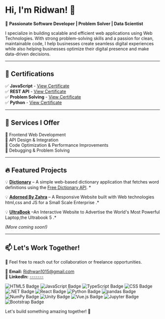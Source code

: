 # Hi, I'm Ridwan! 👋  

🚀 **Passionate Software Developer | Problem Solver | Data Scientist**  

I specialize in building scalable and efficient web applications using Web Technologies. With strong problem-solving skills and a passion for clean, maintainable code, I help businesses create seamless digital experiences while also  helping businesses optimize their digital presence and make data-driven decisions.  

---

## 📖 Certifications  
✅ **JavaScript** - [View Certificate](https://www.hackerrank.com/certificates/ab0d2343d164)  
✅ **REST API** - [View Certificate](https://www.hackerrank.com/certificates/cf1ddffbe846)  
✅ **Problem Solving** - [View Certificate](https://www.hackerrank.com/certificates/0f4dbca09acf)  
✅ **Python** - [View Certificate](https://www.hackerrank.com/certificates/763cf57720a4)  

---

## 💼 Services I Offer  
🔹 Frontend Web Development  
🔹 API Design & Integration  
🔹 Code Optimization & Performance Improvements  
🔹 Debugging & Problem Solving  

---

## 🔥 Featured Projects  
💡 **[Dictionary](https://easydictionary.netlify.app/)** – A simple web-based dictionary application that fetches word definitions using the [Free Dictionary API](https://dictionaryapi.dev/). *

💡 **[Adorned By Zahra](https://adornedbyzahra.netlify.app/)** – A Responsive Website built with Web technologies html,css and JS for a Small Scale Enterprise  .*

💡 **[UltraBook](https://ultrabook5.netlify.app/)** –An Interactive Website to Advertise the World's  Most Powerful Laptop,the Ultrabook 5  .*


_(More coming soon!)_  

---

## 📫 Let's Work Together!  
💬 Feel free to reach out for collaboration or freelance opportunities.  

📧 **Email:** [Ridhwan1015@gmail.com](mailto:Ridhwan1015@gmail.com)  
💼 **LinkedIn:** [ -------](#)  



![HTML5 Badge](https://img.shields.io/badge/HTML5-E34F26?logo=html5&logoColor=fff&style=flat)
![JavaScript Badge](https://img.shields.io/badge/JavaScript-F7DF1E?logo=javascript&logoColor=000&style=flat-badge)
![TypeScript Badge](https://img.shields.io/badge/TypeScript-3178C6?logo=typescript&logoColor=fff&style=flat-square)
![CSS Badge](https://img.shields.io/badge/CSS-639?logo=css&logoColor=fff&style=flat)
![.NET Badge](https://img.shields.io/badge/.NET-512BD4?logo=dotnet&logoColor=fff&style=flat)
![React Badge](https://img.shields.io/badge/React-61DAFB?logo=react&logoColor=000&style=flat)
![Python Badge](https://img.shields.io/badge/Python-3776AB?logo=python&logoColor=fff&style=flat)
![pandas Badge](https://img.shields.io/badge/pandas-150458?logo=pandas&logoColor=fff&style=flat)
![NumPy Badge](https://img.shields.io/badge/NumPy-013243?logo=numpy&logoColor=fff&style=flat)
![Unity Badge](https://img.shields.io/badge/Unity-FFF?logo=unity&logoColor=000&style=flat)
![Vue.js Badge](https://img.shields.io/badge/Vue.js-4FC08D?logo=vuedotjs&logoColor=fff&style=flat)
![Jupyter Badge](https://img.shields.io/badge/Jupyter-F37626?logo=jupyter&logoColor=fff&style=flat)
![Bootstrap Badge](https://img.shields.io/badge/Bootstrap-7952B3?logo=bootstrap&logoColor=fff&style=flat)

Let's build something amazing together! 🚀  
